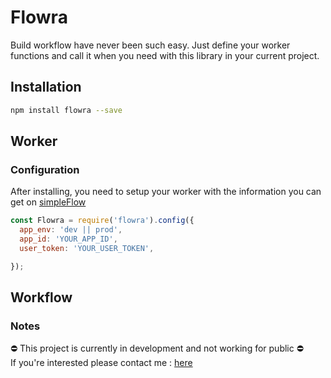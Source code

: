 # Flowra

Build workflow have never been such easy. Just define your worker functions and call it when you need with this library in your current project.

## Installation

```bash
npm install flowra --save
```
## Worker

### Configuration

After installing, you need to setup your worker with the information you can get on [simpleFlow](http://simpleflow.io)
```js
const Flowra = require('flowra').config({
  app_env: 'dev || prod',
  app_id: 'YOUR_APP_ID',
  user_token: 'YOUR_USER_TOKEN',

});

```

## Workflow

### Notes

⛔️  This project is currently in development and not working for public ⛔️  
If you're interested please contact me : [here](mailto:louis@thefamily.co?Subject=Project%20Flowra%20Questions)
